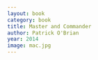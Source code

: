```yaml
---
layout: book
category: book
title: Master and Commander
author: Patrick O'Brian
year: 2014
image: mac.jpg
---
```

